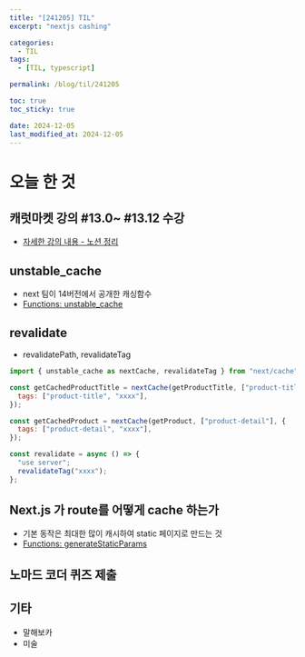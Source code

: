 ```yaml
---
title: "[241205] TIL"
excerpt: "nextjs cashing"

categories:
  - TIL
tags:
  - [TIL, typescript]

permalink: /blog/til/241205

toc: true
toc_sticky: true

date: 2024-12-05
last_modified_at: 2024-12-05
---
```


# 오늘 한 것

## 캐럿마켓 강의 #13.0~ #13.12 수강

- [자세한 강의 내용 - 노션 정리](https://crimson-fold-8fa.notion.site/60-13-0-13-12-153e15d4692b80818ce2fe5e914815b1?pvs=4)

## unstable_cache

- next 팀이 14버전에서 공개한 캐싱함수
- [Functions: unstable_cache](https://nextjs.org/docs/app/api-reference/functions/unstable_cache)

## revalidate

- revalidatePath, revalidateTag

```js
import { unstable_cache as nextCache, revalidateTag } from "next/cache";

const getCachedProductTitle = nextCache(getProductTitle, ["product-title"], {
  tags: ["product-title", "xxxx"],
});

const getCachedProduct = nextCache(getProduct, ["product-detail"], {
  tags: ["product-detail", "xxxx"],
});

const revalidate = async () => {
  "use server";
  revalidateTag("xxxx");
};
```

## Next.js 가 route를 어떻게 cache 하는가

- 기본 동작은 최대한 많이 캐시하여 static 페이지로 만드는 것
- [Functions: generateStaticParams](https://nextjs.org/docs/app/api-reference/functions/generate-static-params)

## 노마드 코더 퀴즈 제출

## 기타

- 말해보카
- 미술
